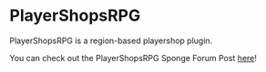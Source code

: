# PlayerShopsRPG
PlayerShopsRPG is a region-based playershop plugin.


You can check out the PlayerShopsRPG Sponge Forum Post [here](https://forums.spongepowered.org/t/wip-graveyards-v0-1-0-pre-defined-spawnpoints-for-players/9575 "PlayerShopsRPG Sponge Forum Post")!
 
